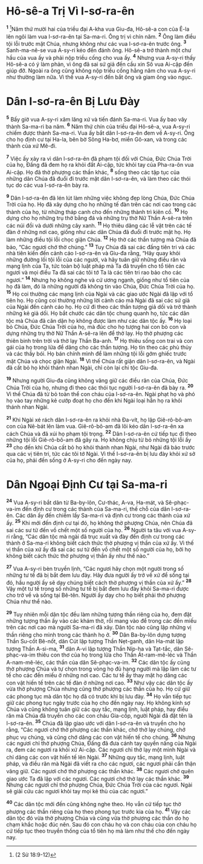 # Hô-sê-a Trị Vì I-sơ-ra-ên
<sup><b>1</b></sup> [^1*]Năm thứ mười hai của triều đại A-kha vua Giu-đa, Hô-sê-a con của Ê-la lên ngôi làm vua I-sơ-ra-ên tại Sa-ma-ri. Ông trị vì chín năm. <sup><b>2</b></sup> Ông làm điều tội lỗi trước mặt Chúa, nhưng không như các vua I-sơ-ra-ên trước ông. <sup><b>3</b></sup> Sanh-ma-nê-se vua A-sy-ri kéo đến đánh ông. Hô-sê-a trở thành một chư hầu của vua ấy và phải nộp triều cống cho vua ấy. <sup><b>4</b></sup> Nhưng vua A-sy-ri thấy Hô-sê-a có ý làm phản, vì ông đã sai sứ giả đến cầu xin Sô vua Ai-cập đến giúp đỡ. Ngoài ra ông cũng không nộp triều cống hằng năm cho vua A-sy-ri như thường làm nữa. Vì thế vua A-sy-ri đến bắt ông và giam ông vào ngục.

# Dân I-sơ-ra-ên Bị Lưu Ðày
<sup><b>5</b></sup> Bấy giờ vua A-sy-ri xâm lăng xứ và tiến đánh Sa-ma-ri. Vua ấy bao vây thành Sa-ma-ri ba năm. <sup><b>6</b></sup> Năm thứ chín của triều đại Hô-sê-a, vua A-sy-ri chiếm được thành Sa-ma-ri. Vua ấy bắt dân I-sơ-ra-ên đem về A-sy-ri. Ông cho họ định cư tại Ha-la, bên bờ Sông Ha-bơ, miền Gô-xan, và trong các thành của xứ Mê-đi.

<sup><b>7</b></sup> Việc ấy xảy ra vì dân I-sơ-ra-ên đã phạm tội đối với Chúa, Ðức Chúa Trời của họ, Ðấng đã đem họ ra khỏi đất Ai-cập, tức khỏi tay của Pha-ra-ôn vua Ai-cập. Họ đã thờ phượng các thần khác, <sup><b>8</b></sup> sống theo các tập tục của những dân Chúa đã đuổi đi trước mặt dân I-sơ-ra-ên, và làm theo các thói tục do các vua I-sơ-ra-ên bày ra.

<sup><b>9</b></sup> Dân I-sơ-ra-ên đã lén lút làm những việc không đẹp lòng Chúa, Ðức Chúa Trời của họ. Họ đã xây dựng cho họ những tế đàn trên các nơi cao trong các thành của họ, từ những tháp canh cho đến những thành trì kiên cố. <sup><b>10</b></sup> Họ dựng cho họ những trụ thờ bằng đá và những trụ thờ Nữ Thần A-sê-ra trên các núi đồi và dưới những cây xanh. <sup><b>11</b></sup> Họ thiêu dâng các lễ vật trên các tế đàn ở những nơi cao, giống như các dân Chúa đã đuổi đi trước mặt họ. Họ làm những điều tội lỗi chọc giận Chúa. <sup><b>12</b></sup> Họ thờ các thần tượng mà Chúa đã bảo, “Các ngươi chớ thờ chúng.” <sup><b>13</b></sup> Tuy Chúa đã sai các đấng tiên tri và các nhà tiên kiến đến cảnh cáo I-sơ-ra-ên và Giu-đa rằng, “Hãy quay khỏi những đường lối tội lỗi của các ngươi, và hãy tuân giữ những điều răn và mạng lịnh của Ta, tức toàn bộ luật pháp mà Ta đã truyền cho tổ tiên các ngươi và mọi điều Ta đã sai các tôi tớ Ta là các tiên tri rao bảo cho các ngươi.” <sup><b>14</b></sup> Nhưng họ không nghe và cứ ương ngạnh, giống như tổ tiên của họ đã làm, đó là những người đã không tin vào Chúa, Ðức Chúa Trời của họ. <sup><b>15</b></sup> Họ coi thường các mạng lịnh của Ngài và các giao ước Ngài đã lập với tổ tiên họ. Họ cũng coi thường những lời cảnh cáo mà Ngài đã sai các sứ giả của Ngài đến cảnh cáo họ. Họ cứ đi theo các thần tượng giả dối và trở thành những kẻ giả dối. Họ bắt chước các dân tộc chung quanh họ, tức các dân tộc mà Chúa đã căn dặn họ không được làm như các dân tộc ấy. <sup><b>16</b></sup> Họ loại bỏ Chúa, Ðức Chúa Trời của họ, mà đúc cho họ tượng hai con bò con và dựng những trụ thờ Nữ Thần A-sê-ra lên để thờ lạy. Họ thờ phượng các thiên binh trên trời và thờ lạy Thần Ba-anh. <sup><b>17</b></sup> Họ thiêu sống con trai và con gái của họ trong lửa để dâng cho các thần tượng. Họ tin theo các phù thủy và các thầy bói. Họ bán chính mình để làm những tội lỗi gớm ghiếc trước mặt Chúa và chọc giận Ngài. <sup><b>18</b></sup> Vì thế Chúa rất giận dân I-sơ-ra-ên, và Ngài đã cất bỏ họ khỏi thánh nhan Ngài, chỉ còn lại chi tộc Giu-đa.

<sup><b>19</b></sup> Nhưng người Giu-đa cũng không vâng giữ các điều răn của Chúa, Ðức Chúa Trời của họ, nhưng đi theo các thói tục người I-sơ-ra-ên đã bày ra. <sup><b>20</b></sup> Vì thế Chúa đã từ bỏ toàn thể con cháu của I-sơ-ra-ên. Ngài phạt họ và phó họ vào tay những kẻ cướp đoạt họ cho đến khi Ngài loại hẳn họ ra khỏi thánh nhan Ngài.

<sup><b>21</b></sup> Khi Ngài xé rách dân I-sơ-ra-ên ra khỏi nhà Ða-vít, họ lập Giê-rô-bô-am con của Nê-bát lên làm vua. Giê-rô-bô-am đã lôi kéo dân I-sơ-ra-ên xa cách Chúa và đã xúi họ phạm tội trọng. <sup><b>22</b></sup> Dân I-sơ-ra-ên cứ tiếp tục đi theo những tội lỗi Giê-rô-bô-am đã gây ra. Họ không chịu từ bỏ những tội lỗi ấy <sup><b>23</b></sup> cho đến khi Chúa cất bỏ họ khỏi thánh nhan Ngài, như Ngài đã bảo trước qua các vị tiên tri, tức các tôi tớ Ngài. Vì thế I-sơ-ra-ên bị lưu đày khỏi xứ sở của họ, phải đến sống ở A-sy-ri cho đến ngày nay.

# Dân Ngoại Ðịnh Cư tại Sa-ma-ri
<sup><b>24</b></sup> Vua A-sy-ri bắt dân từ Ba-by-lôn, Cư-thác, A-va, Ha-mát, và Sê-phạc-va-im đến định cư trong các thành của Sa-ma-ri, thế chỗ của dân I-sơ-ra-ên. Các dân ấy đến chiếm lấy Sa-ma-ri và định cư trong các thành của xứ ấy. <sup><b>25</b></sup> Khi mới đến định cư tại đó, họ không thờ phượng Chúa, nên Chúa đã sai các sư tử đến vồ chết một số người của họ. <sup><b>26</b></sup> Người ta tâu với vua A-sy-ri rằng, “Các dân tộc mà ngài đã trục xuất và đày đến định cư trong các thành ở Sa-ma-ri không biết cách thức thờ phượng vị thần của xứ ấy. Vì thế vị thần của xứ ấy đã sai các sư tử đến vồ chết một số người của họ, bởi họ không biết cách thức thờ phượng vị thần ấy như thế nào.”

<sup><b>27</b></sup> Vua A-sy-ri bèn truyền lịnh, “Các ngươi hãy chọn một người trong số những tư tế đã bị bắt đem lưu đày. Hãy đưa người ấy trở về xứ để sống tại đó, hầu người ấy sẽ dạy chúng biết cách thờ phượng vị thần của xứ ấy.” <sup><b>28</b></sup> Vậy một tư tế trong số những tư tế bị bắt đem lưu đày khỏi Sa-ma-ri được cho trở về và sống tại Bê-tên. Người ấy dạy cho họ biết phải thờ phượng Chúa như thể nào.

<sup><b>29</b></sup> Tuy nhiên mỗi dân tộc đều làm những tượng thần riêng của họ, đem đặt những tượng thần ấy vào các khám thờ, rồi mang vào để trong các đền miếu trên các nơi cao mà người Sa-ma-ri đã xây. Dân tộc nào cũng lập những vị thần riêng cho mình trong các thành họ ở. <sup><b>30</b></sup> Dân Ba-by-lôn dựng tượng Thần Su-cốt Bê-nốt, dân Cút lập tượng Thần Nẹt-ganh, dân Ha-mát lập tượng Thần A-si-ma, <sup><b>31</b></sup> dân A-vi lập tượng Thần Níp-ha và Tạt-tắc, dân Sê-phạc-va-im thiêu con thơ của họ trong lửa cho Thần Át-ram-mê-léc và Thần A-nam-mê-léc, các thần của dân Sê-phạc-va-im. <sup><b>32</b></sup> Các dân tộc ấy cũng thờ phượng Chúa và tự chọn trong vòng họ đủ hạng người mà lập làm các tư tế cho các đền miếu ở những nơi cao. Các tư tế ấy thay mặt họ dâng các con vật hiến tế trên các tế đàn ở những nơi cao. <sup><b>33</b></sup> Như vậy các dân tộc ấy vừa thờ phượng Chúa nhưng cũng thờ phượng các thần của họ. Họ cứ giữ các phong tục mà dân tộc họ đã có trước khi bị lưu đày. <sup><b>34</b></sup> Họ vẫn tiếp tục giữ các phong tục ngày trước của họ cho đến ngày nay. Họ không kính sợ Chúa và cũng không tuân giữ các quy tắc, mạng lịnh, luật pháp, hay điều răn mà Chúa đã truyền cho các con cháu Gia-cốp, người Ngài đã đặt tên là I-sơ-ra-ên. <sup><b>35</b></sup> Chúa đã lập giao ước với dân I-sơ-ra-ên và truyền cho họ rằng, “Các ngươi chớ thờ phượng các thần khác, chớ thờ lạy chúng, chớ phục vụ chúng, và cũng chớ dâng các con vật hiến tế cho chúng. <sup><b>36</b></sup> Nhưng các ngươi chỉ thờ phượng Chúa, Ðấng đã đưa cánh tay quyền năng của Ngài ra, đem các ngươi ra khỏi xứ Ai-cập. Các ngươi chỉ thờ lạy một mình Ngài và chỉ dâng các con vật hiến tế lên Ngài. <sup><b>37</b></sup> Những quy tắc, mạng lịnh, luật pháp, và điều răn mà Ngài đã viết ra cho các ngươi, các ngươi phải cẩn thận vâng giữ. Các ngươi chớ thờ phượng các thần khác. <sup><b>38</b></sup> Các ngươi chớ quên giao ước Ta đã lập với các ngươi. Các ngươi chớ thờ lạy các thần khác. <sup><b>39</b></sup> Nhưng các ngươi chỉ thờ phượng Chúa, Ðức Chúa Trời của các ngươi. Ngài sẽ giải cứu các ngươi khỏi tay mọi kẻ thù của các ngươi.”

<sup><b>40</b></sup> Các dân tộc mới đến cũng không nghe theo. Họ vẫn cứ tiếp tục thờ phượng các thần riêng của họ theo phong tục trước kia của họ. <sup><b>41</b></sup> Vậy các dân tộc đó vừa thờ phượng Chúa và cũng vừa thờ phượng các thần do họ chạm khắc hoặc đúc nên. Sau đó con cháu họ và con cháu của con cháu họ cứ tiếp tục theo truyền thống của tổ tiên họ mà làm như thế cho đến ngày nay.

[^1*]: (2 Sử 18:9-12)

